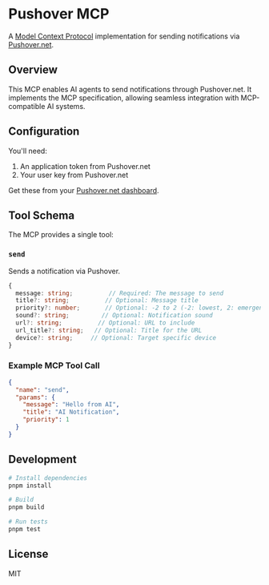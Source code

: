 # Pushover MCP

A [Model Context Protocol](https://modelcontextprotocol.io/introduction) implementation for sending notifications via [Pushover.net](https://pushover.net).

## Overview

This MCP enables AI agents to send notifications through Pushover.net. It implements the MCP specification, allowing seamless integration with MCP-compatible AI systems.

## Configuration

You'll need:
1. An application token from Pushover.net
2. Your user key from Pushover.net

Get these from your [Pushover.net dashboard](https://pushover.net/dashboard).

## Tool Schema

The MCP provides a single tool:

### `send`

Sends a notification via Pushover.

```typescript
{
  message: string;          // Required: The message to send
  title?: string;          // Optional: Message title
  priority?: number;       // Optional: -2 to 2 (-2: lowest, 2: emergency)
  sound?: string;         // Optional: Notification sound
  url?: string;          // Optional: URL to include
  url_title?: string;   // Optional: Title for the URL
  device?: string;     // Optional: Target specific device
}
```


### Example MCP Tool Call

```json
{
  "name": "send",
  "params": {
    "message": "Hello from AI",
    "title": "AI Notification",
    "priority": 1
  }
}
```

## Development

```bash
# Install dependencies
pnpm install

# Build
pnpm build

# Run tests
pnpm test
```

## License

MIT
